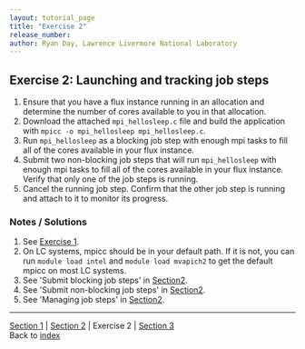 ```yaml
---
layout: tutorial_page
title: "Exercise 2"
release_number:
author: Ryan Day, Lawrence Livermore National Laboratory
---
```


## Exercise 2: Launching and tracking job steps
1. Ensure that you have a flux instance running in an allocation and determine the number of cores available to you in that allocation.
2. Download the attached `mpi_hellosleep.c` file and build the application with `mpicc -o mpi_hellosleep mpi_hellosleep.c`.
3. Run `mpi_hellosleep` as a blocking job step with enough mpi tasks to fill all of the cores available in your flux instance.
4. Submit two non-blocking job steps that will run `mpi_hellosleep` with enough mpi tasks to fill all of the cores available in your flux instance. Verify that only one of the job steps is running.
5. Cancel the running job step. Confirm that the other job step is running and attach to it to monitor its progress.

### Notes / Solutions
1. See [Exercise 1](/flux/exercise1).
2. On LC systems, mpicc should be in your default path. If it is not, you can run `module load intel` and `module load mvapich2` to get the default mpicc on most LC systems.
3. See 'Submit blocking job steps' in [Section2](/flux/section2).
4. See 'Submit non-blocking job steps' in [Section2](/flux/section2).
5. See 'Managing job steps' in [Section2](/flux/section2).

---
[Section 1](/flux/section1) | [Section 2](/flux/section2) | Exercise 2 | [Section 3](/flux/section3)  
Back to [index](/flux/index)
